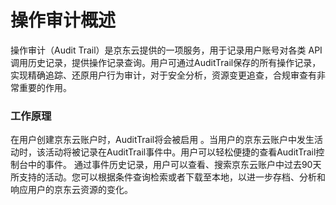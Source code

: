 # 操作审计概述
操作审计（Audit Trail）是京东云提供的一项服务，用于记录用户账号对各类 API 调用历史记录，提供操作记录查询。用户可通过AuditTrail保存的所有操作记录，实现精确追踪、还原用户行为审计，对于安全分析，资源变更追查，合规审查有非常重要的作用。

### 工作原理
在用户创建京东云账户时，AuditTrail将会被启用 。当用户的京东云账户中发生活动时，该活动将被记录在AuditTrail事件中。用户可以轻松便捷的查看AuditTrail控制台中的事件。
通过事件历史记录，用户可以查看、搜索京东云账户中过去90天所支持的活动。您可以根据条件查询检索或者下载至本地，以进一步存档、分析和响应用户的京东云资源的变化。
